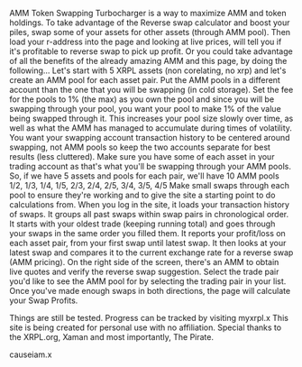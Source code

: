 AMM Token Swapping Turbocharger is a way to maximize AMM and token holdings. 
To take advantage of the Reverse swap calculator and boost your piles, 
swap some of your assets for other assets (through AMM pool). 
Then load your r-address into the page and looking at live prices, will tell you if it's profitable to reverse swap to pick up profit.
Or you could take advantage of all the benefits of the already amazing AMM and this page, by doing the following…
Let's start with 5 XRPL assets (non corelating, no xrp) and let's create an AMM pool for each asset pair. 
Put the AMM pools in a different account than the one that you will be swapping (in cold storage).
Set the fee for the pools to 1% (the max) as you own the pool and since you will be swapping through your pool, you want your pool to make 1% of the value being swapped through it. 
This increases your pool size slowly over time, as well as what the AMM has managed to accumulate during times of volatility. 
You want your swapping account transaction history to be centered around swapping, not AMM pools so keep the two accounts separate for best results (less cluttered).
Make sure you have some of each asset in your trading account as that's what you'll be swapping through your AMM pools.
So, if we have 5 assets and pools for each pair, we'll have 10 AMM pools 1/2, 1/3, 1/4, 1/5, 2/3, 2/4, 2/5, 3/4, 3/5, 4/5 
Make small swaps through each pool to ensure they're working and to give the site a starting point to do calculations from. 
When you log in the site, it loads your transaction history of swaps.
It groups all past swaps within swap pairs in chronological order. 
It starts with your oldest trade (keeping running total) and goes through your swaps in the same order you filled them.
It reports your profit/loss on each asset pair, from your first swap until latest swap. 
It then looks at your latest swap and compares it to the current exchange rate for a reverse swap (AMM pricing). 
On the right side of the screen, there's an AMM to obtain live quotes and verify the reverse swap suggestion. 
Select the trade pair you'd like to see the AMM pool for by selecting the trading pair in your list. 
Once you've made enough swaps in both directions, the page will calculate your Swap Profits.

Things are still be tested. Progress can be tracked by visiting
myxrpl.x
This site is being created for personal use with no affiliation. 
Special thanks to the XRPL.org, Xaman and most importantly, The Pirate.

causeiam.x


